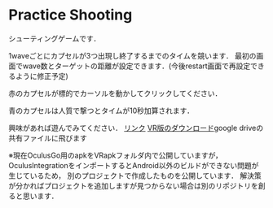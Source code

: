 # Practice Shooting


シューティングゲームです．

1waveごとにカプセルが3つ出現し終了するまでのタイムを競います．
最初の画面でwave数とターゲットの距離が設定できます．(今後restart画面で再設定できるように修正予定)


赤のカプセルが標的でカーソルを動かしてクリックしてください．

青のカプセルは人質で撃つとタイムが10秒加算されます．

興味があれば遊んでみてください．
[リンク](https://miya839.github.io/ShootingGame/)
[VR版のダウンロード](https://drive.google.com/open?id=1Ew5ma_LtPBX50WnRPdHJd0BgJ5dkcqYw)google driveの共有ファイルに飛びます

※現在OculusGo用のapkをVRapkフォルダ内で公開していますが，OculusIntegrationをインポートするとAndroid以外のビルドができない問題が生じているため，
別のプロジェクトで作成したものを公開しています．
解決策が分かればプロジェクトを追加しますが見つからない場合は別のリポジトリを創ると思います．
